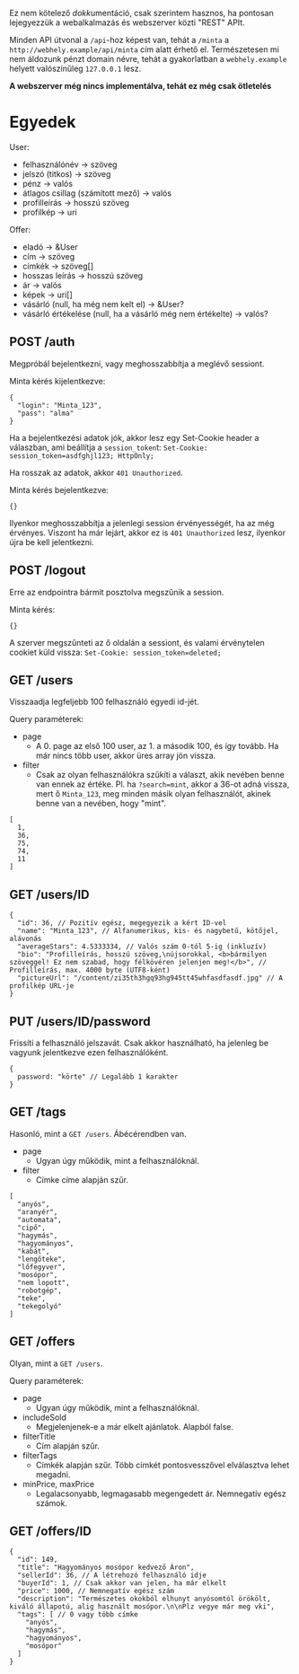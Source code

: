 Ez nem kötelező *dokk*umentáció, csak szerintem hasznos, ha pontosan lejegyezzük a webalkalmazás és webszerver közti "REST" APIt.

Minden API útvonal a `/api`-hoz képest van, tehát a `/minta` a `http://webhely.example/api/minta` cím alatt érhető el. Természetesen mi nem áldozunk pénzt domain névre, tehát a gyakorlatban a `webhely.example` helyett valószínűleg `127.0.0.1` lesz.

**A webszerver még nincs implementálva, tehát ez még csak ötletelés**

# Egyedek

User:
- felhasználónév -> szöveg
- jelszó (titkos) -> szöveg
- pénz -> valós
- átlagos csillag (számított mező) -> valós
- profilleírás -> hosszú szöveg
- profilkép -> uri

Offer:
- eladó -> &User
- cím -> szöveg
- címkék -> szöveg[]
- hosszas leírás -> hosszú szöveg
- ár -> valós
- képek -> uri[]
- vásárló (null, ha még nem kelt el) -> &User?
- vásárló értékelése (null, ha a vásárló még nem értékelte) -> valós?


## POST /auth

Megpróbál bejelentkezni, vagy meghosszabbítja a meglévő sessiont.

Minta kérés kijelentkezve:
```
{
  "login": "Minta_123",
  "pass": "alma"
}
```

Ha a bejelentkezési adatok jók, akkor lesz egy Set-Cookie header a válaszban, ami beállítja a `session_token`t:
`Set-Cookie: session_token=asdfghjl123; HttpOnly;`

Ha rosszak az adatok, akkor `401 Unauthorized`.


Minta kérés bejelentkezve:
```
{}
```

Ilyenkor meghosszabbítja a jelenlegi session érvényességét, ha az még érvényes. Viszont ha már lejárt, akkor ez is `401 Unauthorized` lesz, ilyenkor újra be kell jelentkezni.


## POST /logout

Erre az endpointra bármit posztolva megszűnik a session.

Minta kérés:
```
{}
```

A szerver megszűnteti az ő oldalán a sessiont, és valami érvénytelen cookiet küld vissza:
`Set-Cookie: session_token=deleted;`


## GET /users

Visszaadja legfeljebb 100 felhasználó egyedi id-jét.

Query paraméterek:
- page
  - A 0. page az első 100 user, az 1. a második 100, és így tovább. Ha már nincs több user, akkor üres array jön vissza.
- filter
  - Csak az olyan felhasználókra szűkíti a választ, akik nevében benne van ennek az értéke. Pl. ha `?search=mint`, akkor a 36-ot adná vissza, mert ő `Minta_123`, meg minden másik olyan felhasználót, akinek benne van a nevében, hogy "mint".

```
[
  1,
  36,
  75,
  74,
  11
]
```


## GET /users/ID

```
{
  "id": 36, // Pozitív egész, megegyezik a kért ID-vel
  "name": "Minta_123", // Alfanumerikus, kis- és nagybetű, kötőjel, alávonás
  "averageStars": 4.5333334, // Valós szám 0-tól 5-ig (inkluzív)
  "bio": "Profilleírás, hosszú szöveg,\nújsorokkal, <b>bármilyen szöveggel! Ez nem szabad, hogy félkövéren jelenjen meg!</b>", // Profilleírás, max. 4000 byte (UTF8-ként)
  "pictureUrl": "/content/zi35th3hgq93hg945tt45whfasdfasdf.jpg" // A profilkép URL-je
}
```


## PUT /users/ID/password

Frissíti a felhasználó jelszavát. Csak akkor használható, ha jelenleg be vagyunk jelentkezve ezen felhasználóként.

```
{
  password: "körte" // Legalább 1 karakter
}
```


## GET /tags

Hasonló, mint a `GET /users`. Ábécérendben van.

- page
  - Ugyan úgy működik, mint a felhasználóknál.
- filter
  - Címke címe alapján szűr.

```
[
  "anyós",
  "aranyér",
  "automata",
  "cipő",
  "hagymás",
  "hagyományos",
  "kabát",
  "lengőteke",
  "lőfegyver",
  "mosópor",
  "nem lopott",
  "robotgép",
  "teke",
  "tekegolyó"
]
```


## GET /offers

Olyan, mint a `GET /users`.

Query paraméterek:
- page
  - Ugyan úgy működik, mint a felhasználóknál.
- includeSold
  - Megjelenjenek-e a már elkelt ajánlatok. Alapból false.
- filterTitle
  - Cím alapján szűr.
- filterTags
  - Címkék alapján szűr. Több címkét pontosvesszővel elválasztva lehet megadni.
- minPrice, maxPrice
  - Legalacsonyabb, legmagasabb megengedett ár. Nemnegatív egész számok.


## GET /offers/ID

```
{
  "id": 149,
  "title": "Hagyományos mosópor kedvező Áron",
  "sellerId": 36, // A létrehozó felhasználó idje
  "buyerId": 1, // Csak akkor van jelen, ha már elkelt
  "price": 1000, // Nemnegatív egész szám
  "description": "Természetes okokból elhunyt anyósomtól örökölt, kiváló állapotú, alig használt mosópor.\n\nPlz vegye már meg vki",
  "tags": [ // 0 vagy több címke
    "anyós",
    "hagymás",
    "hagyományos",
    "mosópor"
  ]
}
```
